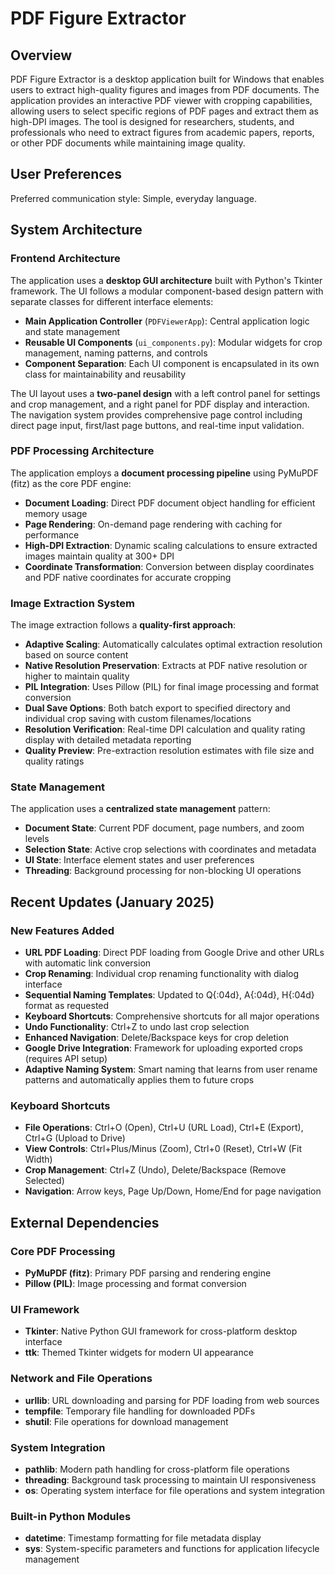 # PDF Figure Extractor

## Overview

PDF Figure Extractor is a desktop application built for Windows that enables users to extract high-quality figures and images from PDF documents. The application provides an interactive PDF viewer with cropping capabilities, allowing users to select specific regions of PDF pages and extract them as high-DPI images. The tool is designed for researchers, students, and professionals who need to extract figures from academic papers, reports, or other PDF documents while maintaining image quality.

## User Preferences

Preferred communication style: Simple, everyday language.

## System Architecture

### Frontend Architecture
The application uses a **desktop GUI architecture** built with Python's Tkinter framework. The UI follows a modular component-based design pattern with separate classes for different interface elements:

- **Main Application Controller** (`PDFViewerApp`): Central application logic and state management
- **Reusable UI Components** (`ui_components.py`): Modular widgets for crop management, naming patterns, and controls
- **Component Separation**: Each UI component is encapsulated in its own class for maintainability and reusability

The UI layout uses a **two-panel design** with a left control panel for settings and crop management, and a right panel for PDF display and interaction. The navigation system provides comprehensive page control including direct page input, first/last page buttons, and real-time input validation.

### PDF Processing Architecture
The application employs a **document processing pipeline** using PyMuPDF (fitz) as the core PDF engine:

- **Document Loading**: Direct PDF document object handling for efficient memory usage
- **Page Rendering**: On-demand page rendering with caching for performance
- **High-DPI Extraction**: Dynamic scaling calculations to ensure extracted images maintain quality at 300+ DPI
- **Coordinate Transformation**: Conversion between display coordinates and PDF native coordinates for accurate cropping

### Image Extraction System
The image extraction follows a **quality-first approach**:

- **Adaptive Scaling**: Automatically calculates optimal extraction resolution based on source content
- **Native Resolution Preservation**: Extracts at PDF native resolution or higher to maintain quality
- **PIL Integration**: Uses Pillow (PIL) for final image processing and format conversion
- **Dual Save Options**: Both batch export to specified directory and individual crop saving with custom filenames/locations
- **Resolution Verification**: Real-time DPI calculation and quality rating display with detailed metadata reporting
- **Quality Preview**: Pre-extraction resolution estimates with file size and quality ratings

### State Management
The application uses a **centralized state management** pattern:

- **Document State**: Current PDF document, page numbers, and zoom levels
- **Selection State**: Active crop selections with coordinates and metadata
- **UI State**: Interface element states and user preferences
- **Threading**: Background processing for non-blocking UI operations

## Recent Updates (January 2025)

### New Features Added
- **URL PDF Loading**: Direct PDF loading from Google Drive and other URLs with automatic link conversion
- **Crop Renaming**: Individual crop renaming functionality with dialog interface
- **Sequential Naming Templates**: Updated to Q{:04d}, A{:04d}, H{:04d} format as requested
- **Keyboard Shortcuts**: Comprehensive shortcuts for all major operations
- **Undo Functionality**: Ctrl+Z to undo last crop selection
- **Enhanced Navigation**: Delete/Backspace keys for crop deletion
- **Google Drive Integration**: Framework for uploading exported crops (requires API setup)
- **Adaptive Naming System**: Smart naming that learns from user rename patterns and automatically applies them to future crops

### Keyboard Shortcuts
- **File Operations**: Ctrl+O (Open), Ctrl+U (URL Load), Ctrl+E (Export), Ctrl+G (Upload to Drive)
- **View Controls**: Ctrl+Plus/Minus (Zoom), Ctrl+0 (Reset), Ctrl+W (Fit Width)
- **Crop Management**: Ctrl+Z (Undo), Delete/Backspace (Remove Selected)
- **Navigation**: Arrow keys, Page Up/Down, Home/End for page navigation

## External Dependencies

### Core PDF Processing
- **PyMuPDF (fitz)**: Primary PDF parsing and rendering engine
- **Pillow (PIL)**: Image processing and format conversion

### UI Framework
- **Tkinter**: Native Python GUI framework for cross-platform desktop interface
- **ttk**: Themed Tkinter widgets for modern UI appearance

### Network and File Operations
- **urllib**: URL downloading and parsing for PDF loading from web sources
- **tempfile**: Temporary file handling for downloaded PDFs
- **shutil**: File operations for download management

### System Integration
- **pathlib**: Modern path handling for cross-platform file operations
- **threading**: Background task processing to maintain UI responsiveness
- **os**: Operating system interface for file operations and system integration

### Built-in Python Modules
- **datetime**: Timestamp formatting for file metadata display
- **sys**: System-specific parameters and functions for application lifecycle management